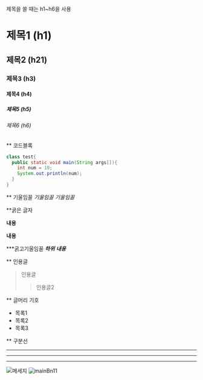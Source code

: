 제목을 쓸 때는 h1~h6을 사용

# 제목1 (h1)
## 제목2 (h21)
### 제목3 (h3)
#### 제목4 (h4)
##### 제목5 (h5)
###### 제목6 (h6)


** 코드블록
```java
class test{
  public static void main(String args[]){
    int num = 10;
    System.out.println(num);
  }
}
```

** 기울임꼴
*기울임꼴*
_기울임꼴_

**굵은 글자

**내용**

__내용__

***굵고기울임꼴
***하위***
___내용___

** 인용글
> 인용글
> > 인용글2

** 글머리 기호

+ 목록1
 + 목록2
  + 목록3

** 구분선
***
---
___

![메세지](이미지명로)
![mainBn11](https://user-images.githubusercontent.com/120345830/206955556-77bcec03-f035-43a3-8ea5-82c05ba08b2e.jpg)

